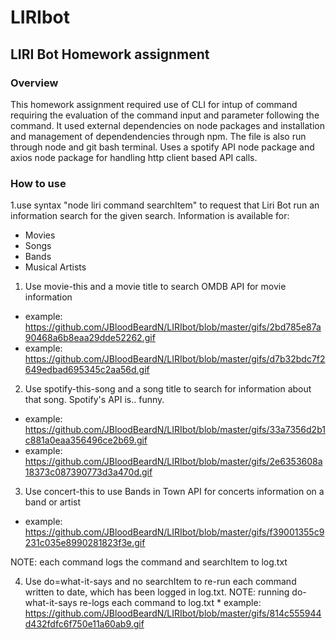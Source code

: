 # LIRIbot

## LIRI Bot Homework assignment

### Overview

This homework assignment required use of CLI for intup of command requiring the evaluation of the command input and parameter following the command. It used external dependencies on node packages and installation and management of dependendencies through npm. 
The file is also run through node and git bash terminal. Uses a spotify API node package and axios node package for handling http client based API calls. 

### How to use
1.use syntax "node liri command searchItem" to request that Liri Bot run an information search for the given search. Information is available for:

  * Movies
  * Songs
  * Bands
  * Musical Artists
  
  1. Use movie-this and a movie title to search OMDB API for movie information
  * example: https://github.com/JBloodBeardN/LIRIbot/blob/master/gifs/2bd785e87a90468a6b8eaa29dde52262.gif
  * example: https://github.com/JBloodBeardN/LIRIbot/blob/master/gifs/d7b32bdc7f2649edbad695345c2aa56d.gif

  2. Use spotify-this-song and a song title to search for information about that song. Spotify's API is.. funny.
  * example: https://github.com/JBloodBeardN/LIRIbot/blob/master/gifs/33a7356d2b1c881a0eaa356496ce2b69.gif
  * example: https://github.com/JBloodBeardN/LIRIbot/blob/master/gifs/2e6353608a18373c087390773d3a470d.gif

  3. Use concert-this to use Bands in Town API for concerts information on a band or artist
  * example: https://github.com/JBloodBeardN/LIRIbot/blob/master/gifs/f39001355c9231c035e8990281823f3e.gif

  NOTE: each command logs the command and searchItem to log.txt

  4. Use do=what-it-says and no searchItem to re-run each command written to date, which has been logged in log.txt. 
    NOTE: running do-what-it-says re-logs each command to log.txt
    * example: https://github.com/JBloodBeardN/LIRIbot/blob/master/gifs/814c555944d432fdfc6f750e11a60ab9.gif
